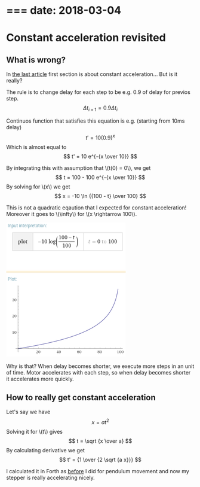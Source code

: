 ===
date: 2018-03-04
===
# Constant acceleration revisited
## What is wrong?
In [the last article](003-Digital-pendulum) first section is about constant
acceleration... But is it really?

The rule is to change delay for each step to be e.g. 0.9 of delay for previos
step.
$$ \Delta t_{i+1} = 0.9 \Delta t_i $$

Continuos function that satisfies this equation is e.g. (starting from 10ms delay)
$$ t' = 10 (0.9)^x $$
Which is almost equal to
$$ t' = 10 e^{-{x \over 10}} $$

By integrating this with assumption that \\(t(0) = 0\\), we get
$$ t = 100 - 100 e^{-{x \over 10}} $$
By solving for \\(x\\) we get
$$ x = -10 \ln {{100 - t} \over 100} $$

This is not a quadratic eqaution that I expected for constant acceleration!
Moreover it goes to \\(\infty\\) for \\(x \rightarrow 100\\).

![Plot](004-1.png)

Why is that? When delay becomes shorter, we execute more steps in an unit of time.
Motor accelerates with each step, so when delay becomes shorter it accelerates
more quickly.

## How to really get constant acceleration
Let's say we have
$$ x = a t^2 $$
Solving it for \\(t\\) gives
$$ t = \sqrt {x \over a} $$
By calculating derivative we get
$$ t' = {1 \over {2 \sqrt {a x}}} $$

I calculated it in Forth as [before](003-Digital-pendulum) I did for pendulum
movement and now my stepper is really accelerating nicely.
